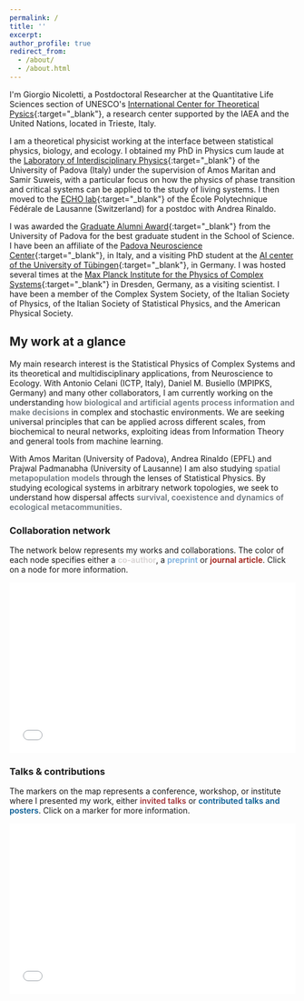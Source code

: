 ```yaml
---
permalink: /
title: ''
excerpt:
author_profile: true
redirect_from:
  - /about/
  - /about.html
---
```


I'm Giorgio Nicoletti, a Postdoctoral Researcher at the Quantitative Life Sciences section of UNESCO's [International Center for Theoretical Pysics](https://www.ictp.it/qls){:target="_blank"}<!--_-->, a research center supported by the IAEA and the United Nations, located in Trieste, Italy.

I am a theoretical physicist working at the interface between statistical physics, biology, and ecology. I obtained my PhD in Physics cum laude at the [Laboratory of Interdisciplinary Physics](https://liphlab.com/){:target="_blank"}<!--_--> of the University of Padova (Italy) under the supervision of Amos Maritan and Samir Suweis, with a particular focus on how the physics of phase transition and critical systems can be applied to the study of living systems. I then moved to the [ECHO lab](https://www.epfl.ch/labs/echo/){:target="_blank"}<!--_--> of the École Polytechnique Fédérale de Lausanne (Switzerland) for a postdoc with Andrea Rinaldo.

I was awarded the [Graduate Alumni Award](https://www.alumniunipd.it/blog/event/alumni-awards-2022-storie-di-eccellenza/){:target="_blank"}<!--_--> from the University of Padova for the best graduate student in the School of Science. I have been an affiliate of the [Padova Neuroscience Center](https://pnc.unipd.it/){:target="_blank"}<!--_-->, in Italy, and a visiting PhD student at the [AI center of the University of Tübingen](https://uni-tuebingen.de/fakultaeten/mathematisch-naturwissenschaftliche-fakultaet/fachbereiche/informatik/lehrstuehle/self-organization-and-optimality-in-neuronal-networks/){:target="_blank"}<!--_-->, in Germany. I was hosted several times at the [Max Planck Institute for the Physics of Complex Systems](https://www.pks.mpg.de/){:target="_blank"}<!--_--> in Dresden, Germany, as a visiting scientist. I have been a member of the Complex System Society, of the Italian Society of Physics, of the Italian Society of Statistical Physics, and the American Physical Society.

## My work at a glance
My main research interest is the Statistical Physics of Complex Systems and its theoretical and multidisciplinary applications, from Neuroscience to Ecology. With Antonio Celani (ICTP, Italy), Daniel M. Busiello (MPIPKS, Germany) and many other collaborators, I am currently working on the understanding <span style="color:#6c757d;font-weight:600;">how biological and artificial agents process information and make decisions</span> in complex and stochastic environments. We are seeking universal principles that can be applied across different scales, from biochemical to neural networks, exploiting ideas from Information Theory and general tools from machine learning.

With Amos Maritan (University of Padova), Andrea Rinaldo (EPFL) and Prajwal Padmanabha (University of Lausanne) I am also studying <span style="color:#6c757d;font-weight:600;">spatial metapopulation models</span> through the lenses of Statistical Physics. By studying ecological systems in arbitrary network topologies, we seek to understand how dispersal affects <span style="color:#6c757d;font-weight:600;">survival, coexistence and dynamics of ecological metacommunities</span>.

<!-- My works have been published in Physical Review X, Physical Review Letters, Proceedings of the National Academy of Sciences (PNAS), and Science Advances, among others. I have presented my work at several international conferences and workshops, -->

### Collaboration network
The network below represents my works and collaborations. The color of each node specifies either a <span style="color:#d6d2d2;font-weight:600;">co-author</span>, a <span style="color:#79addc;font-weight:600;">preprint</span> or <span style="color:#9e1910;font-weight:600;">journal article</span>. Click on a node for more information.

 <iframe src="/collab_net/network.html" height="300" width="100%" style="border: none"></iframe>


### Talks & contributions
The markers on the map represents a conference, workshop, or institute where I presented my work, either <span style="color:#a23336;font-weight:600;">invited talks</span> or <span style="color:#065b92;font-weight:600;">contributed talks and posters</span>. Click on a marker for more information.

 <iframe src="/talkmap/talks_map.html" height="300" width="100%" style="border: none"></iframe>


<script type="application/ld+json">
{
"@context": "http://www.schema.org",
"@type": "Person",
"@id": "https://giorgionicoletti.github.io",
"name": "Giorgio Nicoletti",
"nationality": "Italian",
"award": [
	"Graduate Alumni Award, University of Padova",
],
"affiliation": [
	{
		"@type": "Organization",
		"name": "International Center for Theoretical Physics",
		"sameAs": [
			"https://x.com/ictpnews",
			"https://www.ictp.it/",
			"https://www.linkedin.com/company/ictp-page/",
			"https://www.youtube.com/channel/UChFTAv9bS-LJjXSVkFBkK5g"
		]
  	}
],
"alumniOf": [
	{
	 "@type": "University",
	 "name": "University of Padova",
	 "sameAs": "https://www.unipd.it/"
	},
	{
	 "@type": "University",
	 "name": "EPFL",
   "sameAs": "https://www.epfl.ch/en/"
	}
],
"gender": "Male",
"Description": "Researcher in Theoretical Physics",
"disambiguatingDescription": "Theoretical physicist working on Complex Systems, at the interface between Physics, Biology, and Ecology.",
"jobTitle": "QLS Postdoctoral Fellow",
"worksFor": [
	{
		"@type": "Organization",
		"name": "Quantitative Life Sciences Section at ICTP",
				"sameAs": [
			"https://x.com/ictpnews",
			"https://www.ictp.it/",
			"https://www.ictp.it/qls",
			"https://www.linkedin.com/company/ictp-page/",
			"https://www.youtube.com/channel/UChFTAv9bS-LJjXSVkFBkK5g"
		]
	}
],
"url": "https://giorgionicolletti.github.io",
"image": "https://giorgionicoletti.github.io/images/profile_picture.png",
"address": {
	"@type": "PostalAddress",
	"addressLocality": "Trieste",
	"addressCountry": "Italy"
},
"sameAs": [
	"https://twitter.com/@gnicoletti09",
	"https://www.linkedin.com/in/giorgio-nicoletti-023556a3/",
	"https://github.com/giorgionicoletti",
	"https://scholar.google.com/citations?user=PVA6lnMAAAAJ",
	"https://orcid.org/0000-0002-7682-0596",
	"https://www.webofscience.com/wos/author/record/GIW-7237-2022",
	"https://bsky.app/profile/giorgionicoletti.bsky.social",
  "https://www.ictp.it/member/giorgio-nicoletti",
  "https://people.epfl.ch/giorgio.nicoletti?lang=en",
  "https://www.researchgate.net/profile/Giorgio-Nicoletti-2",
  
	]
}
</script>

